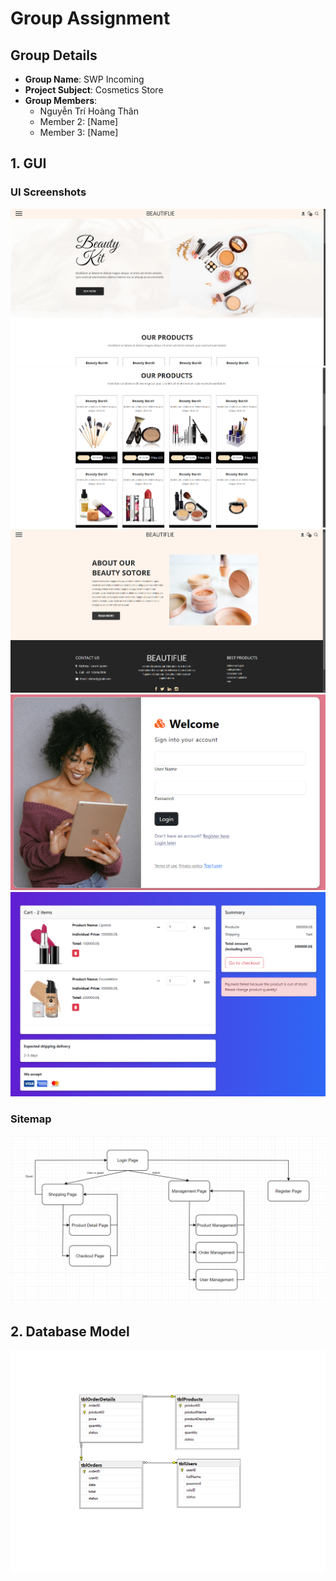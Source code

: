 # Group Assignment

## Group Details
- **Group Name**: SWP Incoming
- **Project Subject**: Cosmetics Store
- **Group Members**:
  - Nguyễn Trí Hoàng Thân
  - Member 2: [Name]
  - Member 3: [Name]

## 1. GUI

### UI Screenshots
![Main Page 1](/images/Main_Page_1.png)  
![Main Page 2](/images/Main_Page_2.png)  
![Product Detail](/images/Product_Detail.png)  
![Login Page](/images/Login.png)  
![Checkout Page](/images/Checkout.png)

### Sitemap
![Sitemap](/images/Sitemap.png)

## 2. Database Model
![Database](/images/DB_Model.png)
